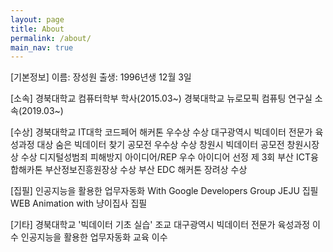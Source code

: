```yaml
---
layout: page
title: About
permalink: /about/
main_nav: true
---
```


[기본정보]
이름: 장성원
출생: 1996년생 12월 3일

[소속]
경북대학교 컴퓨터학부 학사(2015.03~)
경북대학교 뉴로모픽 컴퓨팅  연구실 소속(2019.03~)

[수상]
경북대학교 IT대학 코드페어 해커톤 우수상 수상
대구광역시 빅데이터 전문가 육성과정 대상
숨은 빅데이터 찾기 공모전 우수상 수상
창원시 빅데이터 공모전 창원시장상 수상
디지털성범죄 피해방지 아이디어/REP 우수 아이디어 선정
제 3회 부산 ICT융합해카톤 부산정보진흥원장상 수상
부산 EDC 해커톤 장려상 수상

[집필]
인공지능을 활용한 업무자동화 With Google Developers Group JEJU 집필
WEB Animation with 냥이집사 집필

[기타]
경북대학교 '빅데이터 기초 실습' 조교
대구광역시 빅데이터 전문가 육성과정 이수
인공지능을 활용한 업무자동화 교육 이수

[centrarium]: https://github.com/bencentra/centrarium
[bencentra]: http://bencentra.com
[jekyll]: https://github.com/jekyll/jekyll
